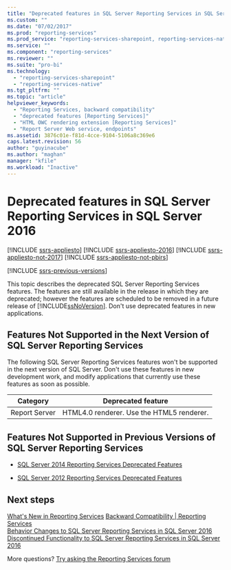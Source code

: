 ```yaml
---
title: "Deprecated features in SQL Server Reporting Services in SQL Server 2016 | Microsoft Docs"
ms.custom: ""
ms.date: "07/02/2017"
ms.prod: "reporting-services"
ms.prod_service: "reporting-services-sharepoint, reporting-services-native"
ms.service: ""
ms.component: "reporting-services"
ms.reviewer: ""
ms.suite: "pro-bi"
ms.technology: 
  - "reporting-services-sharepoint"
  - "reporting-services-native"
ms.tgt_pltfrm: ""
ms.topic: "article"
helpviewer_keywords: 
  - "Reporting Services, backward compatibility"
  - "deprecated features [Reporting Services]"
  - "HTML OWC rendering extension [Reporting Services]"
  - "Report Server Web service, endpoints"
ms.assetid: 3876c01e-f81d-4cce-9104-5106a8c369e6
caps.latest.revision: 56
author: "guyinacube"
ms.author: "maghan"
manager: "kfile"
ms.workload: "Inactive"
---
```


# Deprecated features in SQL Server Reporting Services in SQL Server 2016

[!INCLUDE [ssrs-appliesto](../includes/ssrs-appliesto.md)] [!INCLUDE [ssrs-appliesto-2016](../includes/ssrs-appliesto-2016.md)] [!INCLUDE [ssrs-appliesto-not-2017](../includes/ssrs-appliesto-not-2017.md)] [!INCLUDE [ssrs-appliesto-not-pbirs](../includes/ssrs-appliesto-not-pbirs.md)]

[!INCLUDE [ssrs-previous-versions](../includes/ssrs-previous-versions.md)]

This topic describes the deprecated SQL Server Reporting Services features. The features are still available in the release in which they are deprecated; however the features are scheduled to be removed in a future release of [!INCLUDE[ssNoVersion](../includes/ssnoversion-md.md)]. Don't use deprecated features in new applications.

## Features Not Supported in the Next Version of SQL Server Reporting Services

The following SQL Server Reporting Services features won't be supported in the next version of SQL Server. Don't use these features in new development work, and modify applications that currently use these features as soon as possible.

|Category|Deprecated feature|
|--------------|------------------------| 
|Report Server|HTML4.0 renderer. Use the HTML5 renderer.|

## Features Not Supported in Previous Versions of SQL Server Reporting Services

- [SQL Server 2014 Reporting Services Deprecated Features](https://msdn.microsoft.com/library/ms143509\(v=sql.120\).aspx)

- [SQL Server 2012 Reporting Services Deprecated Features](https://msdn.microsoft.com/library/ms143509\(v=sql.110\).aspx)

## Next steps

 [What's New in Reporting Services](../reporting-services/what-s-new-in-sql-server-reporting-services-ssrs.md) 
 [Backward Compatibility | Reporting Services](../reporting-services/reporting-services-backward-compatibility.md)   
 [Behavior Changes to SQL Server Reporting Services in SQL Server 2016](../reporting-services/behavior-changes-to-sql-server-reporting-services-in-sql-server-2016.md)  
 [Discontinued Functionality to SQL Server Reporting Services in SQL Server 2016](../reporting-services/discontinued-functionality-to-sql-server-reporting-services-in-sql-server.md) 

More questions? [Try asking the Reporting Services forum](http://go.microsoft.com/fwlink/?LinkId=620231)
